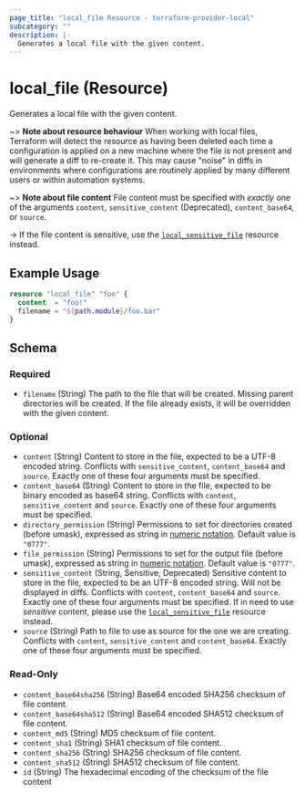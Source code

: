 ```yaml
---
page_title: "local_file Resource - terraform-provider-local"
subcategory: ""
description: |-
  Generates a local file with the given content.
---
```


# local_file (Resource)

Generates a local file with the given content.

~> **Note about resource behaviour**
When working with local files, Terraform will detect the resource
as having been deleted each time a configuration is applied on a new machine
where the file is not present and will generate a diff to re-create it. This
may cause "noise" in diffs in environments where configurations are routinely
applied by many different users or within automation systems.

~> **Note about file content**
File content must be specified with _exactly_ one of the arguments `content`,
`sensitive_content` (Deprecated), `content_base64`, or `source`.

-> If the file content is sensitive, use the
[`local_sensitive_file`](./sensitive_file.html) resource instead.

## Example Usage

```terraform
resource "local_file" "foo" {
  content  = "foo!"
  filename = "${path.module}/foo.bar"
}
```

<!-- schema generated by tfplugindocs -->
## Schema

### Required

- `filename` (String) The path to the file that will be created.
 Missing parent directories will be created.
 If the file already exists, it will be overridden with the given content.

### Optional

- `content` (String) Content to store in the file, expected to be a UTF-8 encoded string.
 Conflicts with `sensitive_content`, `content_base64` and `source`.
 Exactly one of these four arguments must be specified.
- `content_base64` (String) Content to store in the file, expected to be binary encoded as base64 string.
 Conflicts with `content`, `sensitive_content` and `source`.
 Exactly one of these four arguments must be specified.
- `directory_permission` (String) Permissions to set for directories created (before umask), expressed as string in
 [numeric notation](https://en.wikipedia.org/wiki/File-system_permissions#Numeric_notation).
 Default value is `"0777"`.
- `file_permission` (String) Permissions to set for the output file (before umask), expressed as string in
 [numeric notation](https://en.wikipedia.org/wiki/File-system_permissions#Numeric_notation).
 Default value is `"0777"`.
- `sensitive_content` (String, Sensitive, Deprecated) Sensitive content to store in the file, expected to be an UTF-8 encoded string.
 Will not be displayed in diffs.
 Conflicts with `content`, `content_base64` and `source`.
 Exactly one of these four arguments must be specified.
 If in need to use _sensitive_ content, please use the [`local_sensitive_file`](./sensitive_file.html)
 resource instead.
- `source` (String) Path to file to use as source for the one we are creating.
 Conflicts with `content`, `sensitive_content` and `content_base64`.
 Exactly one of these four arguments must be specified.

### Read-Only

- `content_base64sha256` (String) Base64 encoded SHA256 checksum of file content.
- `content_base64sha512` (String) Base64 encoded SHA512 checksum of file content.
- `content_md5` (String) MD5 checksum of file content.
- `content_sha1` (String) SHA1 checksum of file content.
- `content_sha256` (String) SHA256 checksum of file content.
- `content_sha512` (String) SHA512 checksum of file content.
- `id` (String) The hexadecimal encoding of the checksum of the file content